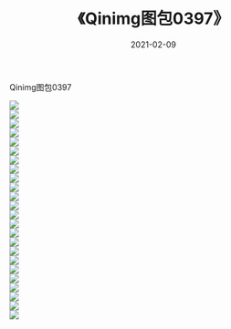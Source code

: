 ﻿---
layout: post
title:  《Qinimg图包0397》
date:   2021-02-09
img: http://imgx.orgx.ga/Qinimg图包/Qinimg图包0397/000.jpg
categories: [美女, 清纯, 唯美]
---

Qinimg图包0397

 ![](http://imgx.orgx.ga/Qinimg图包/Qinimg图包0397/001.jpg) <br>![](http://imgx.orgx.ga/Qinimg图包/Qinimg图包0397/002.jpg) <br>![](http://imgx.orgx.ga/Qinimg图包/Qinimg图包0397/003.jpg) <br>![](http://imgx.orgx.ga/Qinimg图包/Qinimg图包0397/004.jpg) <br>![](http://imgx.orgx.ga/Qinimg图包/Qinimg图包0397/005.jpg) <br>![](http://imgx.orgx.ga/Qinimg图包/Qinimg图包0397/006.jpg) <br>![](http://imgx.orgx.ga/Qinimg图包/Qinimg图包0397/007.jpg) <br>![](http://imgx.orgx.ga/Qinimg图包/Qinimg图包0397/008.jpg) <br>![](http://imgx.orgx.ga/Qinimg图包/Qinimg图包0397/009.jpg) <br>![](http://imgx.orgx.ga/Qinimg图包/Qinimg图包0397/010.jpg) <br>![](http://imgx.orgx.ga/Qinimg图包/Qinimg图包0397/011.jpg) <br>![](http://imgx.orgx.ga/Qinimg图包/Qinimg图包0397/012.jpg) <br>![](http://imgx.orgx.ga/Qinimg图包/Qinimg图包0397/013.jpg) <br>![](http://imgx.orgx.ga/Qinimg图包/Qinimg图包0397/014.jpg) <br>![](http://imgx.orgx.ga/Qinimg图包/Qinimg图包0397/015.jpg) <br>![](http://imgx.orgx.ga/Qinimg图包/Qinimg图包0397/016.jpg) <br>![](http://imgx.orgx.ga/Qinimg图包/Qinimg图包0397/017.jpg) <br>![](http://imgx.orgx.ga/Qinimg图包/Qinimg图包0397/018.jpg) <br>![](http://imgx.orgx.ga/Qinimg图包/Qinimg图包0397/019.jpg) <br>![](http://imgx.orgx.ga/Qinimg图包/Qinimg图包0397/020.jpg) <br>![](http://imgx.orgx.ga/Qinimg图包/Qinimg图包0397/021.jpg) <br>![](http://imgx.orgx.ga/Qinimg图包/Qinimg图包0397/022.jpg) <br>![](http://imgx.orgx.ga/Qinimg图包/Qinimg图包0397/023.jpg) <br>![](http://imgx.orgx.ga/Qinimg图包/Qinimg图包0397/024.jpg) <br>